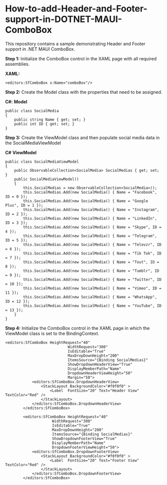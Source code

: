 # How-to-add-Header-and-Footer-support-in-DOTNET-MAUI-ComboBox
This repository contains a sample demonstrating Header and Footer support in .NET MAUI ComboBox.

**Step 1:** Initialize the ComboBox control in the XAML page with all required assemblies.

**XAML:**
```
<editors:SfComboBox x:Name="comboBox"/>
```
**Step 2:** Create the Model class with the properties that need to be assigned.

**C#:**
**Model**
```
public class SocialMedia
{
    public string Name { get; set; }
    public int ID { get; set; }
}
```
**Step 3:** Create the ViewModel class and then populate social media data in the SocialMediaViewModel

**C#**
**ViewModel**
```
public class SocialMediaViewModel
{
    public ObservableCollection<SocialMedia> SocialMedias { get; set; }
    public SocialMediaViewModel()
    {
        this.SocialMedias = new ObservableCollection<SocialMedia>();
        this.SocialMedias.Add(new SocialMedia() { Name = "Facebook", ID = 0 });
        this.SocialMedias.Add(new SocialMedia() { Name = "Google Plus", ID = 1 });
        this.SocialMedias.Add(new SocialMedia() { Name = "Instagram", ID = 2 });
        this.SocialMedias.Add(new SocialMedia() { Name = "LinkedIn", ID = 3 });
        this.SocialMedias.Add(new SocialMedia() { Name = "Skype", ID = 4 });
        this.SocialMedias.Add(new SocialMedia() { Name = "Telegram", ID = 5 });
        this.SocialMedias.Add(new SocialMedia() { Name = "Televzr", ID = 6 });
        this.SocialMedias.Add(new SocialMedia() { Name = "Tik Tok", ID = 7 });
        this.SocialMedias.Add(new SocialMedia() { Name = "Tout", ID = 8 });
        this.SocialMedias.Add(new SocialMedia() { Name = "Tumblr", ID = 9 });
        this.SocialMedias.Add(new SocialMedia() { Name = "Twitter", ID = 10 });
        this.SocialMedias.Add(new SocialMedia() { Name = "Vimeo", ID = 11 });
        this.SocialMedias.Add(new SocialMedia() { Name = "WhatsApp", ID = 12 });
        this.SocialMedias.Add(new SocialMedia() { Name = "YouTube", ID = 13 });
    }
}
```
**Step 4:** Initialize the ComboBox control in the XAML page in which the ViewModel class is set to the BindingContext.
```
<editors:SfComboBox HeightRequest="40" 
                            WidthRequest="300"
                            IsEditable="True"
                            MaxDropDownHeight="200" 
                            ItemsSource="{Binding SocialMedias}" 
                            ShowDropdownHeaderView="True" 
                            DisplayMemberPath="Name"
                            DropdownHeaderViewHeight="50"
                            Margin="50">
            <editors:SfComboBox.DropdownHeaderView>
                <StackLayout BackgroundColor="#f0f0f0" >
                    <Label  FontSize="20" Text="Header View" TextColor="Red" />
                </StackLayout>
            </editors:SfComboBox.DropdownHeaderView>
        </editors:SfComboBox>

        <editors:SfComboBox HeightRequest="40" 
                     WidthRequest="300" 
                     IsEditable="True"
                     MaxDropDownHeight="200" 
                     ItemsSource="{Binding SocialMedias}" 
                     ShowDropdownFooterView="True" 
                     DisplayMemberPath="Name"
                     DropdownFooterViewHeight="50">
            <editors:SfComboBox.DropdownFooterView>
                <StackLayout BackgroundColor="#f0f0f0" >
                    <Label  FontSize="20" Text="Footer View" TextColor="Red" />
                </StackLayout>
            </editors:SfComboBox.DropdownFooterView>
        </editors:SfComboBox>
```

